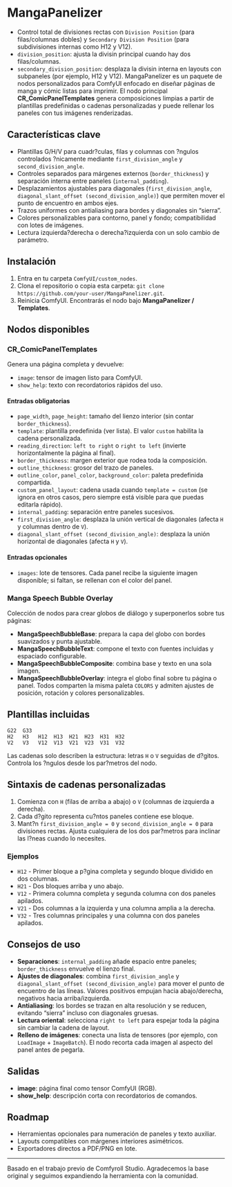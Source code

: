 # MangaPanelizer

- Control total de divisiones rectas con `Division Position` (para filas/columnas dobles) y `Secondary Division Position` (para subdivisiones internas como H12 y V12).
- `division_position`: ajusta la divisin principal cuando hay dos filas/columnas.
- `secondary_division_position`: desplaza la divisin interna en layouts con subpaneles (por ejemplo, H12 y V12).
MangaPanelizer es un paquete de nodos personalizados para ComfyUI enfocado en diseñar páginas de manga y cómic listas para imprimir. El nodo principal **CR_ComicPanelTemplates** genera composiciones limpias a partir de plantillas predefinidas o cadenas personalizadas y puede rellenar los paneles con tus imágenes renderizadas.

## Características clave
- Plantillas G/H/V para cuadr?culas, filas y columnas con ?ngulos controlados ?nicamente mediante `first_division_angle` y `second_division_angle`.
- Controles separados para márgenes externos (`border_thickness`) y separación interna entre paneles (`internal_padding`).
- Desplazamientos ajustables para diagonales (`first_division_angle`, `diagonal_slant_offset (second_division_angle)`) que permiten mover el punto de encuentro en ambos ejes.
- Trazos uniformes con antialiasing para bordes y diagonales sin “sierra”.
- Colores personalizables para contorno, panel y fondo; compatibilidad con lotes de imágenes.
- Lectura izquierda?derecha o derecha?izquierda con un solo cambio de parámetro.

## Instalación
1. Entra en tu carpeta `ComfyUI/custom_nodes`.
2. Clona el repositorio o copia esta carpeta: `git clone https://github.com/your-user/MangaPanelizer.git`.
3. Reinicia ComfyUI. Encontrarás el nodo bajo **MangaPanelizer / Templates**.

## Nodos disponibles
### CR_ComicPanelTemplates
Genera una página completa y devuelve:
- `image`: tensor de imagen listo para ComfyUI.
- `show_help`: texto con recordatorios rápidos del uso.

#### Entradas obligatorias
- `page_width`, `page_height`: tamaño del lienzo interior (sin contar `border_thickness`).
- `template`: plantilla predefinida (ver lista). El valor `custom` habilita la cadena personalizada.
- `reading_direction`: `left to right` o `right to left` (invierte horizontalmente la página al final).
- `border_thickness`: margen exterior que rodea toda la composición.
- `outline_thickness`: grosor del trazo de paneles.
- `outline_color`, `panel_color`, `background_color`: paleta predefinida compartida.
- `custom_panel_layout`: cadena usada cuando `template = custom` (se ignora en otros casos, pero siempre está visible para que puedas editarla rápido).
- `internal_padding`: separación entre paneles sucesivos.
- `first_division_angle`: desplaza la unión vertical de diagonales (afecta `H` y columnas dentro de `V`).
- `diagonal_slant_offset (second_division_angle)`: desplaza la unión horizontal de diagonales (afecta `H` y `V`).

#### Entradas opcionales
- `images`: lote de tensores. Cada panel recibe la siguiente imagen disponible; si faltan, se rellenan con el color del panel.

### Manga Speech Bubble Overlay
Colección de nodos para crear globos de diálogo y superponerlos sobre tus páginas:
- **MangaSpeechBubbleBase**: prepara la capa del globo con bordes suavizados y punta ajustable.
- **MangaSpeechBubbleText**: compone el texto con fuentes incluidas y espaciado configurable.
- **MangaSpeechBubbleComposite**: combina base y texto en una sola imagen.
- **MangaSpeechBubbleOverlay**: integra el globo final sobre tu página o panel.
Todos comparten la misma paleta `COLORS` y admiten ajustes de posición, rotación y colores personalizables.

## Plantillas incluidas
```
G22  G33
H2   H3   H12  H13  H21  H23  H31  H32
V2   V3   V12  V13  V21  V23  V31  V32
```
Las cadenas solo describen la estructura: letras `H` o `V` seguidas de d?gitos. Controla los ?ngulos desde los par?metros del nodo.

## Sintaxis de cadenas personalizadas
1. Comienza con `H` (filas de arriba a abajo) o `V` (columnas de izquierda a derecha).
2. Cada d?gito representa cu?ntos paneles contiene ese bloque.
3. Mant?n `first_division_angle = 0` y `second_division_angle = 0` para divisiones rectas. Ajusta cualquiera de los dos par?metros para inclinar las l?neas cuando lo necesites.

### Ejemplos
- `H12` - Primer bloque a p?gina completa y segundo bloque dividido en dos columnas.
- `H21` - Dos bloques arriba y uno abajo.
- `V12` - Primera columna completa y segunda columna con dos paneles apilados.
- `V21` - Dos columnas a la izquierda y una columna amplia a la derecha.
- `V32` - Tres columnas principales y una columna con dos paneles apilados.

## Consejos de uso
- **Separaciones**: `internal_padding` añade espacio entre paneles; `border_thickness` envuelve el lienzo final.
- **Ajustes de diagonales**: combina `first_division_angle` y `diagonal_slant_offset (second_division_angle)` para mover el punto de encuentro de las líneas. Valores positivos empujan hacia abajo/derecha, negativos hacia arriba/izquierda.
- **Antialiasing**: los bordes se trazan en alta resolución y se reducen, evitando “sierra” incluso con diagonales gruesas.
- **Lectura oriental**: selecciona `right to left` para espejar toda la página sin cambiar la cadena de layout.
- **Relleno de imágenes**: conecta una lista de tensores (por ejemplo, con `LoadImage` + `ImageBatch`). El nodo recorta cada imagen al aspecto del panel antes de pegarla.

## Salidas
- **image**: página final como tensor ComfyUI (RGB).
- **show_help**: descripción corta con recordatorios de comandos.

## Roadmap
- Herramientas opcionales para numeración de paneles y texto auxiliar.
- Layouts compatibles con márgenes interiores asimétricos.
- Exportadores directos a PDF/PNG en lote.

---
Basado en el trabajo previo de Comfyroll Studio. Agradecemos la base original y seguimos expandiendo la herramienta con la comunidad.


